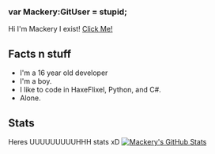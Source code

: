 ### var Mackery:GitUser = stupid;
Hi I'm Mackery I exist!
[Click Me!](https://mackery6969.github.io/)

## Facts n stuff
- I'm a 16 year old developer
- I'm a boy.
- I like to code in HaxeFlixel, Python, and C#.
- Alone.

## Stats
Heres UUUUUUUUUHHH stats xD
[![Mackery's GitHub Stats](https://github-readme-stats.vercel.app/api?username=Mackery6969)](https://github.com/anuraghazra/github-readme-stats)
